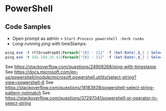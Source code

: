 # PowerShell

## Code Samples

* Open prompt as admin = `Start-Process powershell -Verb runAs`
* Long-running _ping_ with timeStamps:

```PowerShell
ping.exe -t rtlbruadrep01|Foreach{"{0} - {1}" -f (Get-Date),$_} | Select-String -pattern "temps(<1ms|=1 ms)" -notMatch > "D:\ADREP01.log"
ping.exe -t 192.168.35.42|Foreach{"{0} - {1}" -f (Get-Date),$_} | Select-String -pattern "temps(<1ms|=[1-3] ms)" -notMatch
```

See <https://stackoverflow.com/questions/24906268/ping-with-timestamp>
See <https://docs.microsoft.com/en-us/powershell/module/microsoft.powershell.utility/select-string?view=powershell-6>
See <https://stackoverflow.com/questions/18183939/powershell-select-string-pattern-notmatch>
See <https://stackoverflow.com/questions/37297041/powershell-or-operator-in-select-string>
